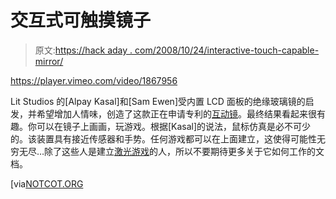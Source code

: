 # 交互式可触摸镜子

> 原文:[https://hack aday . com/2008/10/24/interactive-touch-capable-mirror/](https://hackaday.com/2008/10/24/interactive-touch-capable-mirror/)

<https://player.vimeo.com/video/1867956>

</div> <p>Lit Studios 的[Alpay Kasal]和[Sam Ewen]受内置 LCD 面板的绝缘玻璃镜的启发，并希望增加人情味，创造了这款正在申请专利的<a href="http://blog.litstudios.com/index.php?/archives/14-Interactive-Mirror.html" target="_blank">互动镜</a>。最终结果看起来很有趣。你可以在镜子上画画，玩游戏。根据[Kasal]的说法，鼠标仿真是必不可少的。该装置具有接近传感器和手势。任何游戏都可以在上面建立，这使得可能性无穷无尽…除了这些人是建立<a href="http://hackaday.com/2008/09/22/turn-your-projector-into-a-laser-guided-controller/">激光游戏</a>的人，所以不要期待更多关于它如何工作的文档。</p> <p>[via<a href="http://www.notcot.org/post/15297/" target="_blank">NOTCOT.ORG</a></p> </body> </html>